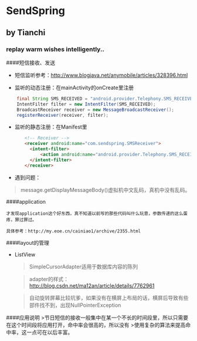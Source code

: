﻿SendSpring
==========
by Tianchi
----------
### replay warm wishes intelligently..

####短信接收、发送

* 短信监听参考：http://www.blogjava.net/anymobile/articles/328396.html

* 监听的动态注册：在mainActivity的onCreate里注册

```java
    final String SMS_RECEIVED = "android.provider.Telephony.SMS_RECEIVED";
    IntentFilter filter = new IntentFilter(SMS_RECEIVED);
    BroadcastReceiver receiver = new MessageBroadcastReceiver();
    registerReceiver(receiver, filter);
```

* 监听的静态注册：在Manifest里

``` html
       <!-- Receiver -->
       <receiver android:name="com.sendspring.SMSReceiver">
         <intent-filter>
             <action android:name="android.provider.Telephony.SMS_RECEIVED" />
         </intent-filter>
       </receiver>
```


* 遇到问题：

 >message.getDisplayMessageBody()虚拟机中文乱码，真机中没有乱码。

####application

    才发现application这个好东西，真不知道以前写的那些代码叫什么玩意，参数传递的这么蛋疼，罪过罪过。

    具体参考：http://my.eoe.cn/cainiao1/archive/2355.html

####layout的管理

* ListView
    >SimpleCursorAdapter适用于数据库内容的陈列

    >adapter的样式：http://blog.csdn.net/ma12an/article/details/7762961

    >自动旋转屏幕比较坑爹，如果没有在横屏上布局的话，横屏后导致有些部件找不到，出现NullPointerException

 ####应用说明
    >节日短信的接收一般集中在某一个不长的时间段里，所以只需要在这个时间段将应用打开，命中率会很高的，所以没有
    >使用复杂的算法来提高命中率，这一点可在以后丰富。

